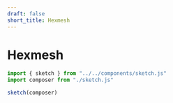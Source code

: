 ```yaml
---
draft: false
short_title: Hexmesh
---
```


# Hexmesh

```ts
import { sketch } from "../../components/sketch.js"
import composer from "./sketch.js"
```

```js
sketch(composer)
```
